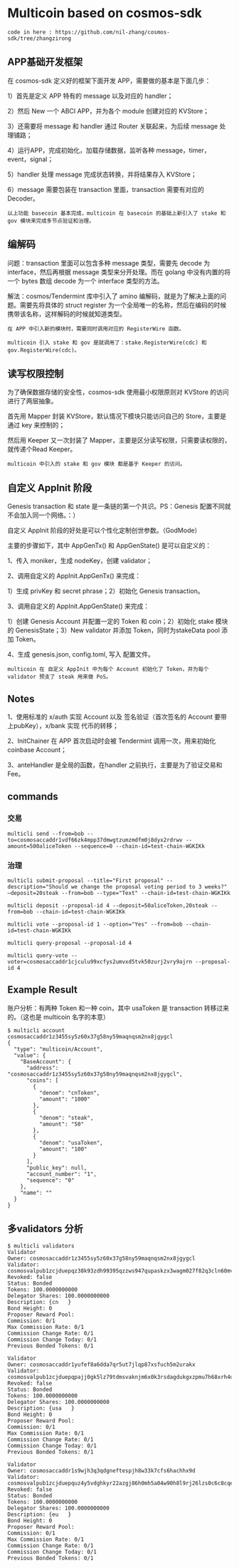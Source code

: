 # Multicoin based on cosmos-sdk

    code in here : https://github.com/nil-zhang/cosmos-sdk/tree/zhangzirong

## APP基础开发框架

在 cosmos-sdk 定义好的框架下面开发 APP，需要做的基本是下面几步：

1）首先是定义 APP 特有的 message 以及对应的 handler；

2）然后 New 一个 ABCI APP，并为各个 module 创建对应的 KVStore；

3）还需要将 message 和 handler 通过 Router 关联起来，为后续 message 处理铺路；

4）运行APP，完成初始化，加载存储数据，监听各种 message，timer，event，signal；

5）handler 处理 message 完成状态转换，并将结果存入 KVStore；

6）message 需要包装在 transaction 里面，transaction 需要有对应的 Decoder。

    以上功能 basecoin 基本完成，multicoin 在 basecoin 的基础上新引入了 stake 和 gov 模块来完成多节点验证和治理。

## 编解码

问题：transaction 里面可以包含多种 message 类型，需要先 decode 为 interface，然后再根据 message 类型来分开处理。而在 golang 中没有内置的将一个 bytes 数组 decode 为一个 interface 类型的方法。

解法：cosmos/Tendermint 库中引入了 amino 编解码，就是为了解决上面的问题。需要先将具体的 struct register 为一个全局唯一的名称，然后在编码的时候携带该名称，这样解码的时候就知道类型。

    在 APP 中引入新的模块时，需要同时调用对应的 RegisterWire 函数。
    
    multicoin 引入 stake 和 gov 是就调用了：stake.RegisterWire(cdc) 和 gov.RegisterWire(cdc)。

## 读写权限控制

为了确保数据存储的安全性，cosmos-sdk 使用最小权限原则对 KVStore 的访问进行了两层抽象。

首先用 Mapper 封装 KVStore，默认情况下模块只能访问自己的 Store，主要是通过 key 来控制的；

然后用 Keeper 又一次封装了 Mapper，主要是区分读写权限，只需要读权限的，就传递个Read Keeper。

    multicoin 中引入的 stake 和 gov 模块 都是基于 Keeper 的访问。

## 自定义 AppInit 阶段

Genesis transaction 和 state 是一条链的第一个共识。PS：Genesis 配置不同就不会加入同一个网络。：）

自定义 AppInit 阶段的好处是可以个性化定制创世参数。（GodMode）

主要的步骤如下，其中 AppGenTx() 和 AppGenState() 是可以自定义的：

1、传入 moniker，生成 nodeKey，创建 validator；

2、调用自定义的 AppInit.AppGenTx() 来完成：

1）生成 privKey 和 secret phrase；2）初始化 Genesis transaction。

3、调用自定义的 AppInit.AppGenState() 来完成：

1）创建 Genesis Account 并配置一定的 Token 和 coin；2）初始化 stake 模块的 GenesisState；3）New validator 并添加 Token，同时为stakeData pool 添加 Token。

4、生成 genesis.json, config.toml, 写入 配置文件。

    multicoin 在 自定义 AppInit 中为每个 Account 初始化了 Token，并为每个 validator 预支了 steak 用来做 PoS。

## Notes

1、使用标准的 x/auth 实现 Account 以及 签名验证（首次签名的 Account 要带上pubKey），x/bank 实现 代币的转移；

2、InitChainer 在 APP 首次启动时会被 Tendermint 调用一次，用来初始化 coinbase Account；

3、anteHandler 是全局的函数，在handler 之前执行，主要是为了验证交易和Fee。

## commands

### 交易

    multicli send --from=bob --to=cosmosaccaddr1vdf66zk4mpp37dmwgtzumzmdfm0j8dyx2rdrwv --amount=500aliceToken --sequence=0 --chain-id=test-chain-WGKIKk

### 治理

    multicli submit-proposal --title="First proposal" --description="Should we change the proposal voting period to 3 weeks?" —deposit=20steak --from=bob --type="Text" --chain-id=test-chain-WGKIKk

    multicli deposit --proposal-id 4 --deposit=50aliceToken,20steak --from=bob --chain-id=test-chain-WGKIKk

    multicli vote --proposal-id 1 --option="Yes" --from=bob --chain-id=test-chain-WGKIKk

    multicli query-proposal --proposal-id 4

    multicli query-vote --voter=cosmosaccaddr1cjculu99xcfys2umvxd5tvk50zurj2vry9ajrn --proposal-id 4

## Example Result

账户分析：有两种 Token 和一种 coin，其中 usaToken 是 transaction 转移过来的。（这也是 multicoin 名字的本意）

    $ multicli account cosmosaccaddr1z3455sy5z60x37g58ny59maqnqsm2nx8jgygcl
    {
      "type": "multicoin/Account",
      "value": {
        "BaseAccount": {
          "address": "cosmosaccaddr1z3455sy5z60x37g58ny59maqnqsm2nx8jgygcl",
          "coins": [
            {
              "denom": "cnToken",
              "amount": "1000"
            },
            {
              "denom": "steak",
              "amount": "50"
            },
            {
              "denom": "usaToken",
              "amount": "100"
            }
          ],
          "public_key": null,
          "account_number": "1",
          "sequence": "0"
        },
        "name": ""
      }
    }

## 多validators 分析

    $ multicli validators
    Validator
    Owner: cosmosaccaddr1z3455sy5z60x37g58ny59maqnqsm2nx8jgygcl
    Validator: cosmosvalpub1zcjduepqz38k93zdh99395qzzws947qupaskzx3wagm027f82q3cln60mves3c2us6
    Revoked: false
    Status: Bonded
    Tokens: 100.0000000000
    Delegator Shares: 100.0000000000
    Description: {cn   }
    Bond Height: 0
    Proposer Reward Pool:
    Commission: 0/1
    Max Commission Rate: 0/1
    Commission Change Rate: 0/1
    Commission Change Today: 0/1
    Previous Bonded Tokens: 0/1

    Validator
    Owner: cosmosaccaddr1yufef8a6dda7qr5ut7jlqp87xsfuch5m2urakx
    Validator: cosmosvalpub1zcjduepqpajj0gk5lz79tdmsvaknjm6x0k3rsdagdukgxzpmu7h68xrh4dnqlq2m9z
    Revoked: false
    Status: Bonded
    Tokens: 100.0000000000
    Delegator Shares: 100.0000000000
    Description: {usa   }
    Bond Height: 0
    Proposer Reward Pool:
    Commission: 0/1
    Max Commission Rate: 0/1
    Commission Change Rate: 0/1
    Commission Change Today: 0/1
    Previous Bonded Tokens: 0/1

    Validator
    Owner: cosmosaccaddr1s9wjh3q3qdgneftespjh8w33k7cfs6hachhx9d
    Validator: cosmosvalpub1zcjduepquz4y5vdghkyr22azgj86h0mh5a04w90h8l9rj26lzs0c6c8cqe9qgqwphr
    Revoked: false
    Status: Bonded
    Tokens: 100.0000000000
    Delegator Shares: 100.0000000000
    Description: {eu   }
    Bond Height: 0
    Proposer Reward Pool:
    Commission: 0/1
    Max Commission Rate: 0/1
    Commission Change Rate: 0/1
    Commission Change Today: 0/1
    Previous Bonded Tokens: 0/1

